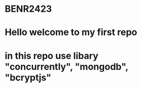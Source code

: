 # BENR2423
# Hello welcome to my first repo
# in this repo use libary "concurrently", "mongodb", "bcryptjs"